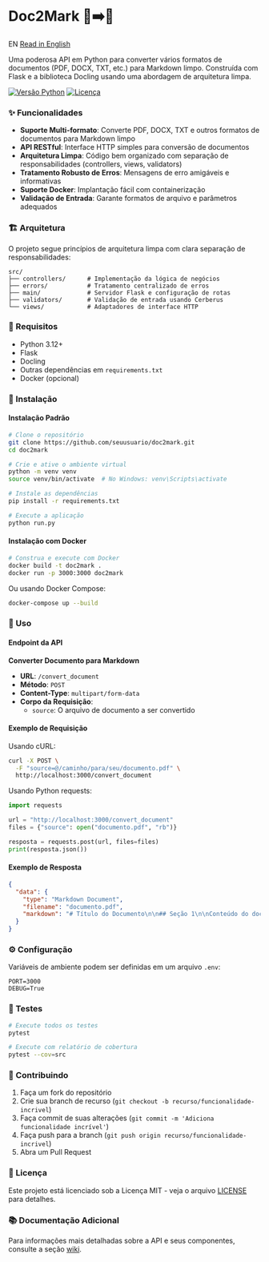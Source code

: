 # Doc2Mark 📄➡️📝
EN [Read in English](./README.md)

Uma poderosa API em Python para converter vários formatos de documentos (PDF, DOCX, TXT, etc.) para Markdown limpo. Construída com Flask e a biblioteca Docling usando uma abordagem de arquitetura limpa.

[![Versão Python](https://img.shields.io/badge/python-3.12+-blue.svg)](https://www.python.org/downloads/)
[![Licença](https://img.shields.io/badge/licença-MIT-green.svg)](LICENSE)

### ✨ Funcionalidades

- **Suporte Multi-formato**: Converte PDF, DOCX, TXT e outros formatos de documentos para Markdown limpo
- **API RESTful**: Interface HTTP simples para conversão de documentos
- **Arquitetura Limpa**: Código bem organizado com separação de responsabilidades (controllers, views, validators)
- **Tratamento Robusto de Erros**: Mensagens de erro amigáveis e informativas
- **Suporte Docker**: Implantação fácil com containerização
- **Validação de Entrada**: Garante formatos de arquivo e parâmetros adequados

### 🏗️ Arquitetura

O projeto segue princípios de arquitetura limpa com clara separação de responsabilidades:

```
src/
├── controllers/      # Implementação da lógica de negócios
├── errors/           # Tratamento centralizado de erros
├── main/             # Servidor Flask e configuração de rotas
├── validators/       # Validação de entrada usando Cerberus
└── views/            # Adaptadores de interface HTTP
```

### 🔧 Requisitos

- Python 3.12+
- Flask
- Docling
- Outras dependências em `requirements.txt`
- Docker (opcional)

### 🚀 Instalação

#### Instalação Padrão

```bash
# Clone o repositório
git clone https://github.com/seuusuario/doc2mark.git
cd doc2mark

# Crie e ative o ambiente virtual
python -m venv venv
source venv/bin/activate  # No Windows: venv\Scripts\activate

# Instale as dependências
pip install -r requirements.txt

# Execute a aplicação
python run.py
```

#### Instalação com Docker

```bash
# Construa e execute com Docker
docker build -t doc2mark .
docker run -p 3000:3000 doc2mark
```

Ou usando Docker Compose:

```bash
docker-compose up --build
```

### 📝 Uso

#### Endpoint da API

**Converter Documento para Markdown**

- **URL**: `/convert_document`
- **Método**: `POST`
- **Content-Type**: `multipart/form-data`
- **Corpo da Requisição**:
  - `source`: O arquivo de documento a ser convertido

#### Exemplo de Requisição

Usando cURL:

```bash
curl -X POST \
  -F "source=@/caminho/para/seu/documento.pdf" \
  http://localhost:3000/convert_document
```

Usando Python requests:

```python
import requests

url = "http://localhost:3000/convert_document"
files = {"source": open("documento.pdf", "rb")}

resposta = requests.post(url, files=files)
print(resposta.json())
```

#### Exemplo de Resposta

```json
{
  "data": {
    "type": "Markdown Document",
    "filename": "documento.pdf",
    "markdown": "# Título do Documento\n\n## Seção 1\n\nConteúdo do documento..."
  }
}
```

### ⚙️ Configuração

Variáveis de ambiente podem ser definidas em um arquivo `.env`:

```
PORT=3000
DEBUG=True
```

### 🧪 Testes

```bash
# Execute todos os testes
pytest

# Execute com relatório de cobertura
pytest --cov=src
```

### 🤝 Contribuindo

1. Faça um fork do repositório
2. Crie sua branch de recurso (`git checkout -b recurso/funcionalidade-incrivel`)
3. Faça commit de suas alterações (`git commit -m 'Adiciona funcionalidade incrível'`)
4. Faça push para a branch (`git push origin recurso/funcionalidade-incrivel`)
5. Abra um Pull Request

### 📄 Licença

Este projeto está licenciado sob a Licença MIT - veja o arquivo [LICENSE](LICENSE) para detalhes.

### 📚 Documentação Adicional

Para informações mais detalhadas sobre a API e seus componentes, consulte a seção [wiki](https://github.com/seuusuario/doc2mark/wiki).